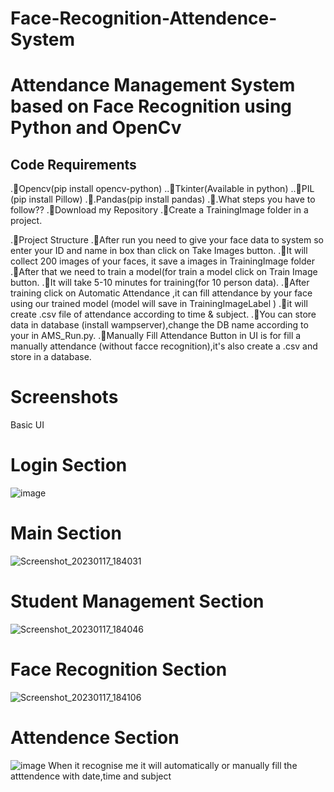 # Face-Recognition-Attendence-System
# Attendance Management System based on Face Recognition using Python and OpenCv
<h2>Code Requirements</h2>

.🔲Opencv(pip install opencv-python)
..🔲Tkinter(Available in python)
..🔲PIL (pip install Pillow)
.🔲.Pandas(pip install pandas)
.🔲.What steps you have to follow??
.🔲Download my Repository
.🔲Create a TrainingImage folder in a project.

.🔲Project Structure
.🔲After run you need to give your face data to system so enter your ID and name in box than click on Take Images button.
.🔲It will collect 200 images of your faces, it save a images in TrainingImage folder
.🔲After that we need to train a model(for train a model click on Train Image button.
.🔲It will take 5-10 minutes for training(for 10 person data).
.🔲After training click on Automatic Attendance ,it can fill attendance by your face using our trained model (model will save in TrainingImageLabel )
.🔲it will create .csv file of attendance according to time & subject.
.🔲You can store data in database (install wampserver),change the DB name according to your in AMS_Run.py.
.🔲Manually Fill Attendance Button in UI is for fill a manually attendance (without facce recognition),it's also create a .csv and store in a database.
# Screenshots
Basic UI
# Login Section
![image](https://user-images.githubusercontent.com/95865069/212906822-3e0387e1-a351-488e-9235-c72e8db794eb.png)
# Main Section
![Screenshot_20230117_184031](https://user-images.githubusercontent.com/95865069/212909948-db61e2d5-75c3-41f0-ab50-bfcba6caad84.png)
# Student Management Section
![Screenshot_20230117_184046](https://user-images.githubusercontent.com/95865069/212909989-9908d511-495f-4fcc-aa59-b9c28a24e8be.png)
# Face Recognition Section

![Screenshot_20230117_184106](https://user-images.githubusercontent.com/95865069/212910010-e2271352-fb69-4fdf-806a-8ac28f8a53e3.png)
# Attendence Section

![image](https://user-images.githubusercontent.com/95865069/212910099-3b03c033-14bd-405e-982a-ab699b62dfc7.png)
 When it recognise me it will automatically or manually fill the atttendence with date,time and subject




